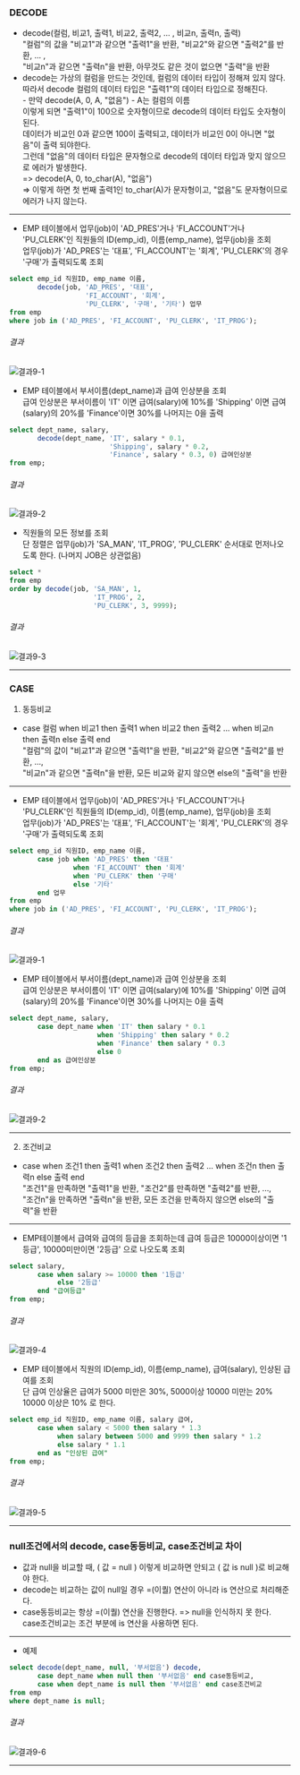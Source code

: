 

### DECODE
- decode(컬럼, 비교1, 출력1, 비교2, 출력2, ... , 비교n, 출력n, 출력)  
"컬럼"의 값을 "비교1"과 같으면 "출력1"을 반환, "비교2"와 같으면 "출력2"를 반환, ... ,  
"비교n"과 같으면 "출력n"을 반환, 아무것도 같은 것이 없으면 "출력"을 반환  
- decode는 가상의 컬럼을 만드는 것인데, 컬럼의 데이터 타입이 정해져 있지 않다.  
따라서 decode 컬럼의 데이터 타입은 "출력1"의 데이터 타입으로 정해진다.  
       - 만약 decode(A, 0, A, "없음") - A는 컬럼의 이름  
       이렇게 되면 "출력1"이 100으로 숫자형이므로 decode의 데이터 타입도 숫자형이 된다.  
       데이터가 비교인 0과 같으면 100이 출력되고, 데이터가 비교인 0이 아니면 "없음"이 출력 되야한다.  
       그런데 "없음"의 데이터 타입은 문자형으로 decode의 데이터 타입과 맞지 않으므로 에러가 발생한다.  
       => decode(A, 0, to_char(A), "없음")  
       => 이렇게 하면 첫 번째 출력1인 to_char(A)가 문자형이고, "없음"도 문자형이므로 에러가 나지 않는다.

****

- EMP 테이블에서 업무(job)이 'AD_PRES'거나 'FI_ACCOUNT'거나 'PU_CLERK'인 직원들의 ID(emp_id), 이름(emp_name), 업무(job)을 조회  
업무(job)가 'AD_PRES'는 '대표', 'FI_ACCOUNT'는 '회계', 'PU_CLERK'의 경우 '구매'가 출력되도록 조회

```sql
select emp_id 직원ID, emp_name 이름,
       decode(job, 'AD_PRES', '대표',
                   'FI_ACCOUNT', '회계', 
                   'PU_CLERK', '구매', '기타') 업무
from emp
where job in ('AD_PRES', 'FI_ACCOUNT', 'PU_CLERK', 'IT_PROG');
```

###### 결과

![결과9-1](image_file/결과9-1.png)

- EMP 테이블에서 부서이름(dept_name)과 급여 인상분을 조회  
급여 인상분은 부서이름이 'IT' 이면 급여(salary)에 10%를 'Shipping' 이면 급여(salary)의 20%를 'Finance'이면 30%를 나머지는 0을 출력

```sql
select dept_name, salary,
       decode(dept_name, 'IT', salary * 0.1,
                         'Shipping', salary * 0.2,
                         'Finance', salary * 0.3, 0) 급여인상분
from emp;
```

###### 결과

![결과9-2](image_file/결과9-2.png)

- 직원들의 모든 정보를 조회  
단 정렬은 업무(job)가 'SA_MAN', 'IT_PROG', 'PU_CLERK' 순서대로 먼저나오도록 한다. (나머지 JOB은 상관없음)

```sql
select *
from emp
order by decode(job, 'SA_MAN', 1,
                     'IT_PROG', 2,
                     'PU_CLERK', 3, 9999);
```

###### 결과

![결과9-3](image_file/결과9-3.png)

****

### CASE

1. 동등비교
- case 컬럼 when 비교1 then 출력1 when 비교2 then 출력2 ... when 비교n then 출력n else 출력 end  
"컬럼"의 값이 "비교1"과 같으면 "출력1"을 반환, "비교2"와 같으면 "출력2"를 반환, ...,  
"비교n"과 같으면 "출력n"을 반환, 모든 비교와 같지 않으면 else의 "출력"을 반환

****

- EMP 테이블에서 업무(job)이 'AD_PRES'거나 'FI_ACCOUNT'거나 'PU_CLERK'인 직원들의 ID(emp_id), 이름(emp_name), 업무(job)을 조회  
업무(job)가 'AD_PRES'는 '대표', 'FI_ACCOUNT'는 '회계', 'PU_CLERK'의 경우 '구매'가 출력되도록 조회

```sql
select emp_id 직원ID, emp_name 이름,
       case job when 'AD_PRES' then '대표'
                when 'FI_ACCOUNT' then '회계'
                when 'PU_CLERK' then '구매'
                else '기타'
       end 업무
from emp
where job in ('AD_PRES', 'FI_ACCOUNT', 'PU_CLERK', 'IT_PROG');
```

###### 결과

![결과9-1](image_file/결과9-1.png)

- EMP 테이블에서 부서이름(dept_name)과 급여 인상분을 조회  
급여 인상분은 부서이름이 'IT' 이면 급여(salary)에 10%를 'Shipping' 이면 급여(salary)의 20%를 'Finance'이면 30%를 나머지는 0을 출력

```sql
select dept_name, salary,
       case dept_name when 'IT' then salary * 0.1
                      when 'Shipping' then salary * 0.2
                      when 'Finance' then salary * 0.3
                      else 0
       end as 급여인상분
from emp;
```

###### 결과

![결과9-2](image_file/결과9-2.png)

****

2. 조건비교
- case when 조건1 then 출력1 when 조건2 then 출력2 ... when 조건n then 출력n else 출력 end  
"조건1"을 만족하면 "출력1"을 반환, "조건2"를 만족하면 "출력2"를 반환, ...,  
"조건n"을 만족하면 "출력n"을 반환, 모든 조건을 만족하지 않으면 else의 "출력"을 반환

****

- EMP테이블에서 급여와 급여의 등급을 조회하는데 급여 등급은 10000이상이면 '1등급', 10000미만이면 '2등급' 으로 나오도록 조회

```sql
select salary,
       case when salary >= 10000 then '1등급'
            else '2등급'
       end "급여등급"
from emp;
```

###### 결과

![결과9-4](image_file/결과9-4.png)

- EMP 테이블에서 직원의 ID(emp_id), 이름(emp_name), 급여(salary), 인상된 급여를 조회  
단 급여 인상율은 급여가 5000 미만은 30%, 5000이상 10000 미만는 20% 10000 이상은 10% 로 한다.

```sql
select emp_id 직원ID, emp_name 이름, salary 급여,
       case when salary < 5000 then salary * 1.3
            when salary between 5000 and 9999 then salary * 1.2
            else salary * 1.1
       end as "인상된 급여"
from emp;
```

###### 결과

![결과9-5](image_file/결과9-5.png)

****

### null조건에서의 decode, case동등비교, case조건비교 차이
- 값과 null을 비교할 때, ( 값 = null ) 이렇게 비교하면 안되고 ( 값 is null )로 비교해야 한다. 
- decode는 비교하는 값이 null일 경우 =(이퀄) 연산이 아니라 is 연산으로 처리해준다.
- case동등비교는 항상 =(이퀄) 연산을 진행한다. => null을 인식하지 못 한다.  
case조건비교는 조건 부분에 is 연산을 사용하면 된다.

****

- 예제

```sql
select decode(dept_name, null, '부서없음') decode,
       case dept_name when null then '부서없음' end case동등비교,
       case when dept_name is null then '부서없음' end case조건비교
from emp
where dept_name is null;
```

###### 결과

![결과9-6](image_file/결과9-6.png)

****
